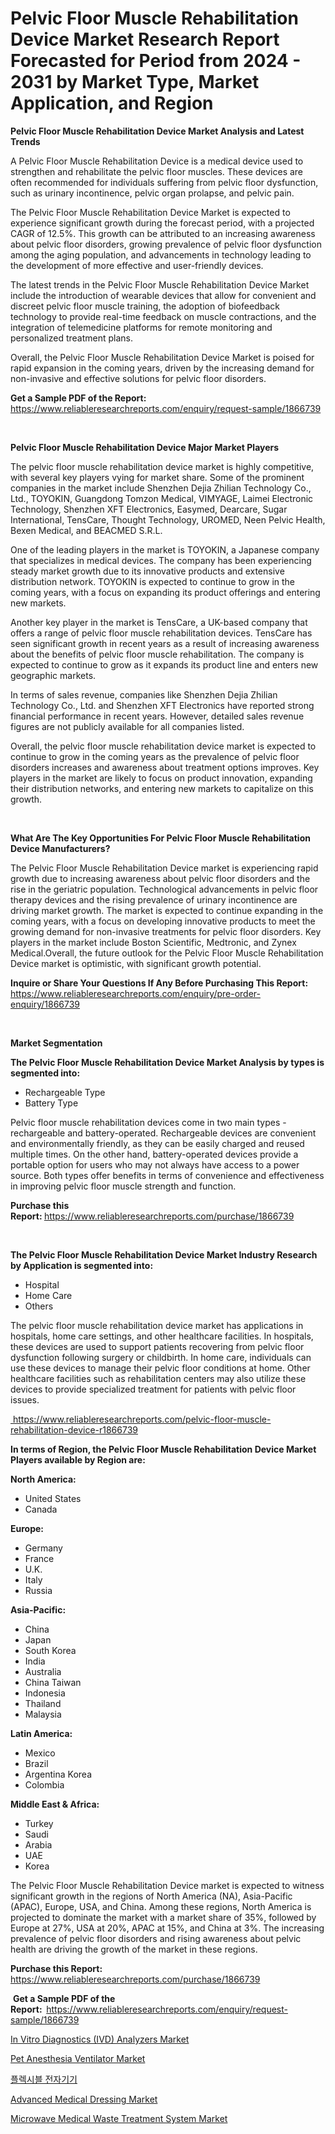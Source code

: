 <p><h1>Pelvic Floor Muscle Rehabilitation Device Market Research Report Forecasted for Period from 2024 -  2031 by Market Type, Market Application, and Region</h1></p><p><strong>Pelvic Floor Muscle Rehabilitation Device Market Analysis and Latest Trends</strong></p>
<p><p>A Pelvic Floor Muscle Rehabilitation Device is a medical device used to strengthen and rehabilitate the pelvic floor muscles. These devices are often recommended for individuals suffering from pelvic floor dysfunction, such as urinary incontinence, pelvic organ prolapse, and pelvic pain.</p><p>The Pelvic Floor Muscle Rehabilitation Device Market is expected to experience significant growth during the forecast period, with a projected CAGR of 12.5%. This growth can be attributed to an increasing awareness about pelvic floor disorders, growing prevalence of pelvic floor dysfunction among the aging population, and advancements in technology leading to the development of more effective and user-friendly devices.</p><p>The latest trends in the Pelvic Floor Muscle Rehabilitation Device Market include the introduction of wearable devices that allow for convenient and discreet pelvic floor muscle training, the adoption of biofeedback technology to provide real-time feedback on muscle contractions, and the integration of telemedicine platforms for remote monitoring and personalized treatment plans.</p><p>Overall, the Pelvic Floor Muscle Rehabilitation Device Market is poised for rapid expansion in the coming years, driven by the increasing demand for non-invasive and effective solutions for pelvic floor disorders.</p></p>
<p><strong>Get a Sample PDF of the Report:&nbsp;</strong> <a href="https://www.reliableresearchreports.com/enquiry/request-sample/1866739">https://www.reliableresearchreports.com/enquiry/request-sample/1866739</a></p>
<p>&nbsp;</p>
<p><strong>Pelvic Floor Muscle Rehabilitation Device Major Market Players</strong></p>
<p><p>The pelvic floor muscle rehabilitation device market is highly competitive, with several key players vying for market share. Some of the prominent companies in the market include Shenzhen Dejia Zhilian Technology Co., Ltd., TOYOKIN, Guangdong Tomzon Medical, VIMYAGE, Laimei Electronic Technology, Shenzhen XFT Electronics, Easymed, Dearcare, Sugar International, TensCare, Thought Technology, UROMED, Neen Pelvic Health, Bexen Medical, and BEACMED S.R.L.</p><p>One of the leading players in the market is TOYOKIN, a Japanese company that specializes in medical devices. The company has been experiencing steady market growth due to its innovative products and extensive distribution network. TOYOKIN is expected to continue to grow in the coming years, with a focus on expanding its product offerings and entering new markets.</p><p>Another key player in the market is TensCare, a UK-based company that offers a range of pelvic floor muscle rehabilitation devices. TensCare has seen significant growth in recent years as a result of increasing awareness about the benefits of pelvic floor muscle rehabilitation. The company is expected to continue to grow as it expands its product line and enters new geographic markets.</p><p>In terms of sales revenue, companies like Shenzhen Dejia Zhilian Technology Co., Ltd. and Shenzhen XFT Electronics have reported strong financial performance in recent years. However, detailed sales revenue figures are not publicly available for all companies listed.</p><p>Overall, the pelvic floor muscle rehabilitation device market is expected to continue to grow in the coming years as the prevalence of pelvic floor disorders increases and awareness about treatment options improves. Key players in the market are likely to focus on product innovation, expanding their distribution networks, and entering new markets to capitalize on this growth.</p></p>
<p>&nbsp;</p>
<p><strong>What Are The Key Opportunities For Pelvic Floor Muscle Rehabilitation Device Manufacturers?</strong></p>
<p><p>The Pelvic Floor Muscle Rehabilitation Device market is experiencing rapid growth due to increasing awareness about pelvic floor disorders and the rise in the geriatric population. Technological advancements in pelvic floor therapy devices and the rising prevalence of urinary incontinence are driving market growth. The market is expected to continue expanding in the coming years, with a focus on developing innovative products to meet the growing demand for non-invasive treatments for pelvic floor disorders. Key players in the market include Boston Scientific, Medtronic, and Zynex Medical.Overall, the future outlook for the Pelvic Floor Muscle Rehabilitation Device market is optimistic, with significant growth potential.</p></p>
<p><strong>Inquire or Share Your Questions If Any Before Purchasing This Report:</strong> <a href="https://www.reliableresearchreports.com/enquiry/pre-order-enquiry/1866739">https://www.reliableresearchreports.com/enquiry/pre-order-enquiry/1866739</a></p>
<p>&nbsp;</p>
<p><strong>Market Segmentation</strong></p>
<p><strong>The Pelvic Floor Muscle Rehabilitation Device Market Analysis by types is segmented into:</strong></p>
<p><ul><li>Rechargeable Type</li><li>Battery Type</li></ul></p>
<p><p>Pelvic floor muscle rehabilitation devices come in two main types - rechargeable and battery-operated. Rechargeable devices are convenient and environmentally friendly, as they can be easily charged and reused multiple times. On the other hand, battery-operated devices provide a portable option for users who may not always have access to a power source. Both types offer benefits in terms of convenience and effectiveness in improving pelvic floor muscle strength and function.</p></p>
<p><strong>Purchase this Report:&nbsp;</strong><a href="https://www.reliableresearchreports.com/purchase/1866739">https://www.reliableresearchreports.com/purchase/1866739</a></p>
<p>&nbsp;</p>
<p><strong>The Pelvic Floor Muscle Rehabilitation Device Market Industry Research by Application is segmented into:</strong></p>
<p><ul><li>Hospital</li><li>Home Care</li><li>Others</li></ul></p>
<p><p>The pelvic floor muscle rehabilitation device market has applications in hospitals, home care settings, and other healthcare facilities. In hospitals, these devices are used to support patients recovering from pelvic floor dysfunction following surgery or childbirth. In home care, individuals can use these devices to manage their pelvic floor conditions at home. Other healthcare facilities such as rehabilitation centers may also utilize these devices to provide specialized treatment for patients with pelvic floor issues.</p></p>
<p><a href="https://www.reliableresearchreports.com/pelvic-floor-muscle-rehabilitation-device-r1866739">&nbsp;https://www.reliableresearchreports.com/pelvic-floor-muscle-rehabilitation-device-r1866739</a></p>
<p><strong>In terms of Region, the Pelvic Floor Muscle Rehabilitation Device Market Players available by Region are:</strong></p>
<p>
    <p> <strong> North America: </strong>
        <ul>
            <li>United States</li>
            <li>Canada</li>
        </ul>
        </p> 
    <p> <strong> Europe: </strong>
        <ul>
            <li>Germany</li>
            <li>France</li>
            <li>U.K.</li>
            <li>Italy</li>
            <li>Russia</li>
        </ul>
        </p> 
    <p> <strong> Asia-Pacific: </strong>
        <ul>
            <li>China</li>
            <li>Japan</li>
            <li>South Korea</li>
            <li>India</li>
            <li>Australia</li>
            <li>China Taiwan</li>
            <li>Indonesia</li>
            <li>Thailand</li>
            <li>Malaysia</li>
        </ul>
        </p> 
    <p> <strong> Latin America: </strong>
        <ul>
            <li>Mexico</li>
            <li>Brazil</li>
            <li>Argentina Korea</li>
            <li>Colombia</li>
        </ul>
        </p> 
    <p> <strong> Middle East & Africa: </strong>
        <ul>
            <li>Turkey</li>
            <li>Saudi</li>
            <li>Arabia</li>
            <li>UAE</li>
            <li>Korea</li>
        </ul>
    </p>
    </p>
<p><p>The Pelvic Floor Muscle Rehabilitation Device market is expected to witness significant growth in the regions of North America (NA), Asia-Pacific (APAC), Europe, USA, and China. Among these regions, North America is projected to dominate the market with a market share of 35%, followed by Europe at 27%, USA at 20%, APAC at 15%, and China at 3%. The increasing prevalence of pelvic floor disorders and rising awareness about pelvic health are driving the growth of the market in these regions.</p></p>
<p><strong>Purchase this Report: </strong><a href="https://www.reliableresearchreports.com/purchase/1866739">https://www.reliableresearchreports.com/purchase/1866739</a></p>
<p>&nbsp;<strong>Get a Sample PDF of the Report:&nbsp;&nbsp;</strong><a href="https://www.reliableresearchreports.com/enquiry/request-sample/1866739">https://www.reliableresearchreports.com/enquiry/request-sample/1866739</a></p>
<p><strong></strong></p>
<p><p><a href="https://github.com/ajohirul8010/Market-Research-Report-List-1/blob/main/in-vitro-diagnostics-ivd-analyzers-market.md">In Vitro Diagnostics (IVD) Analyzers Market</a></p><p><a href="https://github.com/jahid123ahm/Market-Research-Report-List-1/blob/main/pet-anesthesia-ventilator-market.md">Pet Anesthesia Ventilator Market</a></p><p><a href="https://github.com/muchswr/Market-Research-Report-List-2/blob/main/141361876992.md">플렉시블 전자기기</a></p><p><a href="https://github.com/goodweq44/Market-Research-Report-List-1/blob/main/advanced-medical-dressing-market.md">Advanced Medical Dressing Market</a></p><p><a href="https://github.com/MaraKoelpin2023/Market-Research-Report-List-2/blob/main/microwave-medical-waste-treatment-system-market.md">Microwave Medical Waste Treatment System Market</a></p></p>